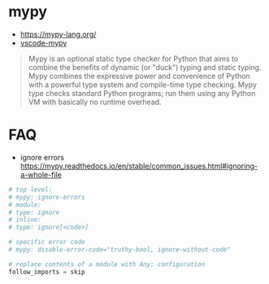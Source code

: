 # mypy
* https://mypy-lang.org/
* [vscode-mypy](https://github.com/microsoft/vscode-mypy)

> Mypy is an optional static type checker for Python that aims to combine the benefits of dynamic (or "duck") typing and static typing. Mypy combines the expressive power and convenience of Python with a powerful type system and compile-time type checking. Mypy type checks standard Python programs; run them using any Python VM with basically no runtime overhead.

# FAQ

- ignore errors
https://mypy.readthedocs.io/en/stable/common_issues.html#ignoring-a-whole-file
```python
# top level:
# mypy: ignore-errors
# module:
# type: ignore
# inline:
# type: ignore[<code>]

# specific error code
# mypy: disable-error-code="truthy-bool, ignore-without-code"

# replace contents of a module with Any: configuration
follow_imports = skip
```